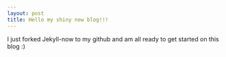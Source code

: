 ```yaml
---
layout: post
title: Hello my shiny new blog!!!
---
```


I just forked Jekyll-now to my github and am all ready to get started on this blog :)
